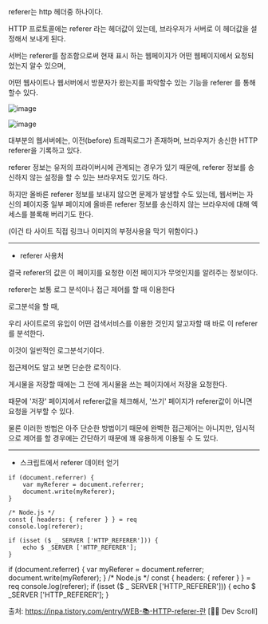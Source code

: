referer는 http 헤더중 하나이다.

HTTP 프로토콜에는 referer 라는 헤더값이 있는데, 브라우저가 서버로 이 헤더값을 설정해서 보내게 된다.
 
서버는 referer를 참조함으로써 현재 표시 하는 웹페이지가 어떤 웹페이지에서 요청되었는지 알수 있으며,

어떤 웹사이트나 웹서버에서 방문자가 왔는지를 파악할수 있는 기능을 referer 를 통해 할수 있다.

![image](https://user-images.githubusercontent.com/62640332/161367917-31cf542e-e157-4fdc-9c4c-e8988471cf83.png)

![image](https://user-images.githubusercontent.com/62640332/161367932-04908ddc-ce93-4fd3-b954-55b830d75242.png)


대부분의 웹서버에는, 이전(before) 트래픽로그가 존재하며, 브라우저가 송신한 HTTP referer을 기록하고 있다.

referer 정보는 유저의 프라이버시에 관계되는 경우가 있기 때문에, referer 정보를 송신하지 않는 설정을 할 수 있는 브라우저도 있기도 하다. 

하지만 올바른 referer 정보를 보내지 않으면 문제가 발생할 수도 있는데, 웹서버는 자신의 페이지중 일부 페이지에 올바른 referer 정보를 송신하지 않는 브라우저에 대해 엑세스를 블록해 버리기도 한다.

(이건 타 사이트 직접 링크나 이미지의 부정사용을 막기 위함이다.)

---

- referer 사용처

결국 referer의 값은 이 페이지를 요청한 이전 페이지가 무엇인지를 알려주는 정보이다.

referer는 보통 로그 분석이나 접근 제어를 할 때 이용한다

 
로그분석을 할 때,

우리 사이트로의 유입이 어떤 검색서비스를 이용한 것인지 알고자할 때 바로 이 referer를 분석한다.

이것이 일반적인 로그분석기이다.
 

접근제어도 알고 보면 단순한 로직이다.

게시물을 저장할 때에는 그 전에 게시물을 쓰는 페이지에서 저장을 요청한다.

때문에 '저장' 페이지에서 referer값을 체크해서, '쓰기' 페이지가 referer값이 아니면 요청을 거부할 수 있다.

물론 이러한 방법은 아주 단순한 방법이기 때문에 완벽한 접근제어는 아니지만, 임시적으로 제어를 할 경우에는 간단하기 때문에 꽤 유용하게 이용될 수 도 있다.

---

- 스크립트에서 referer 데이터 얻기

```
if (document.referrer) {
    var myReferer = document.referrer;
    document.write(myReferer);
}
```

```
/* Node.js */
const { headers: { referer } } = req
console.log(referer);
```

```
if (isset ($ _ SERVER ['HTTP_REFERER'])) {
	echo $ _SERVER ['HTTP_REFERER'];
}

```

if (document.referrer) {
    var myReferer = document.referrer;
    document.write(myReferer);
}
/* Node.js */
const { headers: { referer } } = req
console.log(referer);
if (isset ($ _ SERVER ['HTTP_REFERER'])) {
	echo $ _SERVER ['HTTP_REFERER'];
}


출처: https://inpa.tistory.com/entry/WEB-📚-HTTP-referer-란 [👨‍💻 Dev Scroll]

